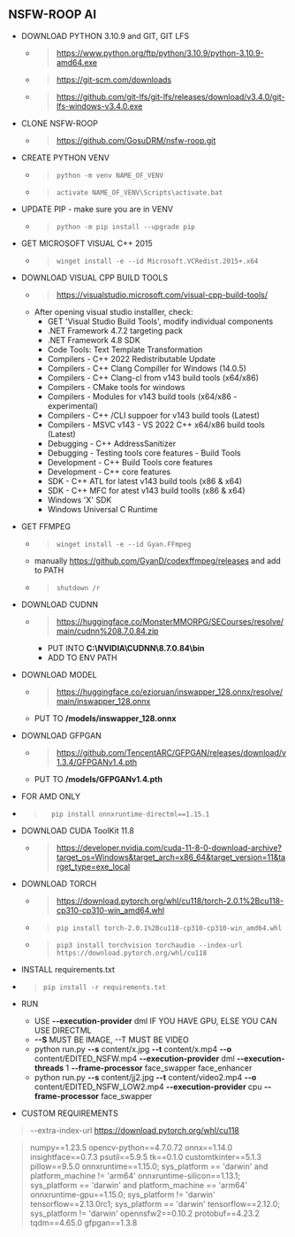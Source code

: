 ## NSFW-ROOP AI 

- DOWNLOAD PYTHON 3.10.9 and GIT, GIT LFS
	- >   https://www.python.org/ftp/python/3.10.9/python-3.10.9-amd64.exe
	- >   https://git-scm.com/downloads
  - >   https://github.com/git-lfs/git-lfs/releases/download/v3.4.0/git-lfs-windows-v3.4.0.exe

- CLONE NSFW-ROOP
  - >   https://github.com/GosuDRM/nsfw-roop.git

- CREATE PYTHON VENV
	- >     python -m venv NAME_OF_VENV
	- >     activate NAME_OF_VENV\Scripts\activate.bat

- UPDATE PIP - make sure you are in VENV
	- >     python -m pip install --upgrade pip

- GET MICROSOFT VISUAL C++ 2015
	- >     winget install -e --id Microsoft.VCRedist.2015+.x64

- DOWNLOAD VISUAL CPP BUILD TOOLS
	- >    https://visualstudio.microsoft.com/visual-cpp-build-tools/
	- After opening visual studio installler, check:
		* GET 'Visual Studio Build Tools', modify individual components
		- .NET Framework 4.7.2 targeting pack
		- .NET Framework 4.8 SDK
		- Code Tools: Text Template Transformation
		- Compilers - C++ 2022 Redistributable Update
		- Compilers - C++ Clang Compiller for Windows (14.0.5)
		- Compilers - C++ Clang-cl from v143 build tools (x64/x86)
		- Compilers - CMake tools for windows
		- Compilers - Modules for v143 build tools (x64/x86 - experimental)
		- Compilers - C++ /CLI suppoer for v143 build tools (Latest)
		- Compilers - MSVC v143 - VS 2022 C++ x64/x86 build tools (Latest)
		- Debugging - C++ AddressSanitizer
		- Debugging - Testing tools core features - Build Tools
		- Development - C++ Build Tools core features
		- Development - C++ core features
		- SDK - C++ ATL for latest v143 build tools (x86 & x64)
		- SDK - C++ MFC for atest v143 build toolls (x86 & x64)
		- Windows 'X' SDK
		- Windows Universal C Runtime

- GET FFMPEG
	- >     winget install -e --id Gyan.FFmpeg
	- manually https://github.com/GyanD/codexffmpeg/releases and add to PATH
	- >     shutdown /r

- DOWNLOAD CUDNN
  - >    https://huggingface.co/MonsterMMORPG/SECourses/resolve/main/cudnn%208.7.0.84.zip
	- PUT INTO **C:\NVIDIA\CUDNN\8.7.0.84\bin**
	- ADD TO ENV PATH

- DOWNLOAD MODEL
	- >    https://huggingface.co/ezioruan/inswapper_128.onnx/resolve/main/inswapper_128.onnx
	- PUT TO **/models/inswapper_128.onnx**

- DOWNLOAD GFPGAN
	- >    https://github.com/TencentARC/GFPGAN/releases/download/v1.3.4/GFPGANv1.4.pth
  - PUT TO **/models/GFPGANv1.4.pth**

- FOR AMD ONLY
- >       pip install onnxruntime-directml==1.15.1

- DOWNLOAD CUDA ToolKit 11.8
	- >    https://developer.nvidia.com/cuda-11-8-0-download-archive?target_os=Windows&target_arch=x86_64&target_version=11&target_type=exe_local

- DOWNLOAD TORCH
	- >    https://download.pytorch.org/whl/cu118/torch-2.0.1%2Bcu118-cp310-cp310-win_amd64.whl
	- >     pip install torch-2.0.1%2Bcu118-cp310-cp310-win_amd64.whl
	- >     pip3 install torchvision torchaudio --index-url https://download.pytorch.org/whl/cu118

- INSTALL requirements.txt
-   >     pip install -r requirements.txt

- RUN
	- USE **--execution-provider** dml IF YOU HAVE GPU, ELSE YOU CAN USE DIRECTML 
	- **--S** MUST BE IMAGE, --T MUST BE VIDEO
	- python run.py **--s** content/x.jpg **--t** content/x.mp4 **--o** content/EDITED_NSFW.mp4 **--execution-provider** dml **--execution-threads** 1 **--frame-processor** face_swapper face_enhancer
	- python run.py **--s** content/jj2.jpg **--t** content/video2.mp4 **--o** content/EDITED_NSFW_LOW2.mp4 **--execution-provider** cpu **--frame-processor** face_swapper


- CUSTOM REQUIREMENTS

>	--extra-index-url https://download.pytorch.org/whl/cu118

>	numpy==1.23.5
>	opencv-python==4.7.0.72
>	onnx==1.14.0
>	insightface==0.7.3
>	psutil==5.9.5
>	tk==0.1.0
>	customtkinter==5.1.3
>	pillow==9.5.0
>	onnxruntime==1.15.0; sys_platform == 'darwin' and platform_machine != 'arm64'
>	onnxruntime-silicon==1.13.1; sys_platform == 'darwin' and platform_machine == 'arm64'
>	onnxruntime-gpu==1.15.0; sys_platform != 'darwin'
>	tensorflow==2.13.0rc1; sys_platform == 'darwin'
>	tensorflow==2.12.0; sys_platform != 'darwin'
>	opennsfw2==0.10.2
>	protobuf==4.23.2
>	tqdm==4.65.0
>	gfpgan==1.3.8
